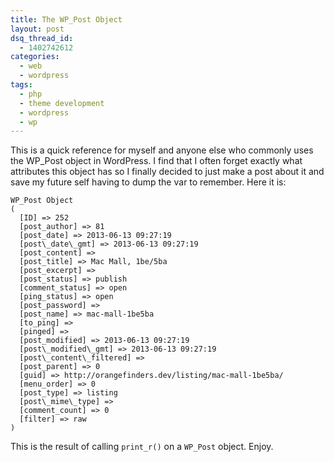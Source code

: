 ```yaml
---
title: The WP_Post Object
layout: post
dsq_thread_id:
  - 1402742612
categories:
  - web
  - wordpress
tags:
  - php
  - theme development
  - wordpress
  - wp
---
```


This is a quick reference for myself and anyone else who commonly uses the WP_Post object in WordPress. I find that I often forget exactly what attributes this object has so I finally decided to just make a post about it and save my future self having to dump the var to remember. Here it is:

<!--more-->

```
WP_Post Object
(
  [ID] => 252
  [post_author] => 81
  [post_date] => 2013-06-13 09:27:19
  [post\_date\_gmt] => 2013-06-13 09:27:19
  [post_content] =>
  [post_title] => Mac Mall, 1be/5ba
  [post_excerpt] =>
  [post_status] => publish
  [comment_status] => open
  [ping_status] => open
  [post_password] =>
  [post_name] => mac-mall-1be5ba
  [to_ping] =>
  [pinged] =>
  [post_modified] => 2013-06-13 09:27:19
  [post\_modified\_gmt] => 2013-06-13 09:27:19
  [post\_content\_filtered] =>
  [post_parent] => 0
  [guid] => http://orangefinders.dev/listing/mac-mall-1be5ba/
  [menu_order] => 0
  [post_type] => listing
  [post\_mime\_type] =>
  [comment_count] => 0
  [filter] => raw
)
```

This is the result of calling `print_r()` on a `WP_Post` object. Enjoy.
